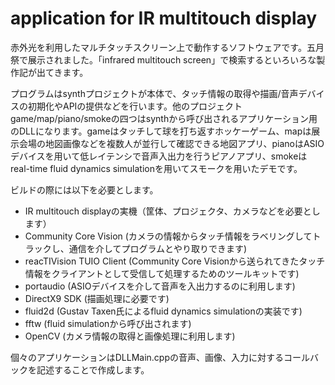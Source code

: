 application for IR multitouch display
==========

赤外光を利用したマルチタッチスクリーン上で動作するソフトウェアです。五月祭で展示されました。「infrared multitouch screen」で検索するといろいろな製作記が出てきます。

プログラムはsynthプロジェクトが本体で、タッチ情報の取得や描画/音声デバイスの初期化やAPIの提供などを行います。他のプロジェクトgame/map/piano/smokeの四つはsynthから呼び出されるアプリケーション用のDLLになります。gameはタッチして球を打ち返すホッケーゲーム、mapは展示会場の地図画像などを複数人が並行して確認できる地図アプリ、pianoはASIOデバイスを用いて低レイテンシで音声入出力を行うピアノアプリ、smokeはreal-time fluid dynamics simulationを用いてスモークを用いたデモです。

ビルドの際には以下を必要とします。

- IR multitouch displayの実機（筐体、プロジェクタ、カメラなどを必要とします）
- Community Core Vision (カメラの情報からタッチ情報をラベリングしてトラックし、通信を介してプログラムとやり取りできます)
- reacTIVision TUIO Client (Community Core Visionから送られてきたタッチ情報をクライアントとして受信して処理するためのツールキットです)
- portaudio (ASIOデバイスを介して音声を入出力するのに利用します)
- DirectX9 SDK (描画処理に必要です)
- fluid2d (Gustav Taxen氏によるfluid dynamics simulationの実装です)
- fftw (fluid simulationから呼び出されます)
- OpenCV (カメラ情報の取得と画像処理に利用します)

個々のアプリケーションはDLLMain.cppの音声、画像、入力に対するコールバックを記述することで作成します。
